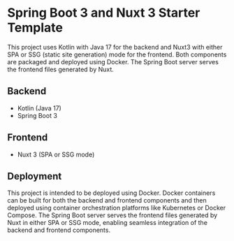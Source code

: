 # Spring Boot 3 and Nuxt 3 Starter Template

This project uses Kotlin with Java 17 for the backend and Nuxt3 with either SPA or SSG (static site generation) mode for the frontend.
Both components are packaged and deployed using Docker.
The Spring Boot server serves the frontend files generated by Nuxt.

## Backend

- Kotlin (Java 17)
- Spring Boot 3

## Frontend

- Nuxt 3 (SPA or SSG mode)

## Deployment

This project is intended to be deployed using Docker.
Docker containers can be built for both the backend and frontend components and then deployed using container orchestration platforms like Kubernetes or Docker Compose.
The Spring Boot server serves the frontend files generated by Nuxt in either SPA or SSG mode, enabling seamless integration of the backend and frontend components.

